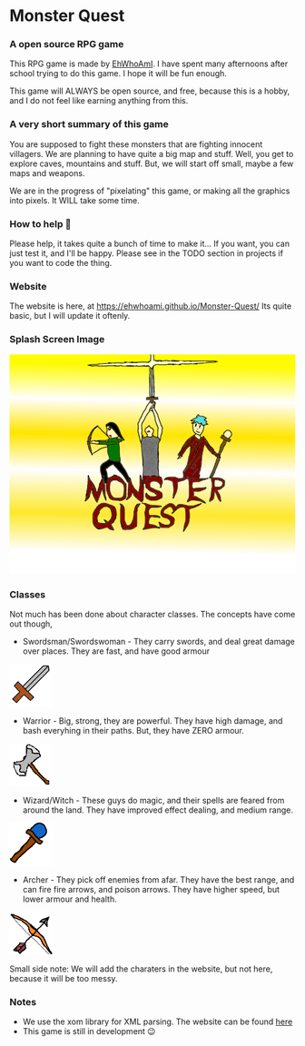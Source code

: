 Monster Quest 
===============
### A open source RPG game
This RPG game is made by [EhWhoAmI](https://github.com/EhWhoAmI/). I have spent many afternoons after school trying to do this game. I hope it will be fun enough.

This game will ALWAYS be open source, and free, because this is a hobby, and I do not feel like earning anything from this.

### A very short summary of this game

You are supposed to fight these monsters that are fighting innocent villagers. We are planning to have quite a big map and stuff. Well, you get to explore caves, mountains and stuff.
But, we will start off small, maybe a few maps and weapons.

We are in the progress of "pixelating" this game, or making all the graphics into pixels. It WILL take some time.

### How to help :wrench:
Please help, it takes quite a bunch of time to make it... If you want, you can just test it, and I'll be happy. Please see in the TODO section in projects if you want to code the thing.

### Website
The website is here, at <https://ehwhoami.github.io/Monster-Quest/> Its quite basic, but I will update it oftenly.

### Splash Screen Image
![Splash screen Image](https://raw.githubusercontent.com/EhWhoAmI/Monster-Quest/master/resources/images/start/SplashScreen.png)

### Classes

Not much has been done about character classes. The concepts have come out though,

 - Swordsman/Swordswoman - They carry swords, and deal great damage over places. They are fast, and have good armour 
 
 ![Sword Image](https://raw.githubusercontent.com/EhWhoAmI/Monster-Quest/master/resources/images/tutorial/SwordImage.png)
 - Warrior - Big, strong, they are powerful. They have high damage, and bash everyhing in their paths. But, they have ZERO armour. 
 
 ![Axe Image](https://raw.githubusercontent.com/EhWhoAmI/Monster-Quest/master/resources/images/tutorial/AxeImage.png)
 - Wizard/Witch - These guys do magic, and their spells are feared from around the land. They have improved effect dealing, and medium range. 
 
 ![Wand Image](https://raw.githubusercontent.com/EhWhoAmI/Monster-Quest/master/resources/images/tutorial/WandImage.png)
 - Archer - They pick off enemies from afar. They have the best range, and can fire fire arrows, and poison arrows. They have higher speed, but lower armour and health. 
 
 ![Bow Image](https://raw.githubusercontent.com/EhWhoAmI/Monster-Quest/master/resources/images/tutorial/BowImage.png)

Small side note: We will add the charaters in the website, but not here, because it will be too messy.
### Notes
  - We use the xom library for XML parsing. The website can be found [here](http://xom.nu)
  - This game is still in development :wink:
